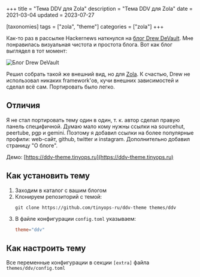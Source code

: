 +++
title = "Тема DDV для Zola"
description = "Тема DDV для Zola"
date = 2021-03-04
updated = 2023-07-27

[taxonomies]
tags = ["zola", "theme"]
categories = ["zola"]
+++

Как-то раз в рассылке Hackernews наткнулся на [блог Drew DeVault](https://drewdevault.com/).
Мне понравилась визуальная чистота и простота блога. Вот как блог выглядел в тот момент:

![Блог Drew DeVault](/images/zola/ddv-drew-devault-blog.png "Блог Drew DeVault")

Решил собрать такой же внешний вид, но для [Zola](/zola-intro/). К счастью, Drew не использовал никаких framework'ов,
кучи внешних зависимостей и сделал всё сам. Портировать было легко.

## Отличия

Я не стал портировать тему один в один, т. к. автор сделал правую панель специфичной. 
Думаю мало кому нужны ссылки на sourcehut, peertube, pgp и gemini. Поэтому я добавил ссылки на более популярные профили:
web-сайт, github, twitter и instagram. Дополнительно добавил страницу "О блоге".

Демо: [https://ddv-theme.tinyops.ru](https://ddv-theme.tinyops.ru)

## Как установить тему

1. Заходим в каталог с вашим блогом
2. Клонируем репозиторий с темой:
   ```shell
   git clone https://github.com/tinyops-ru/ddv-theme themes/ddv
   ```
3. В файле конфигурации `config.toml` указываем:
   ```toml
   theme="ddv"
   ```

## Как настроить тему

Все переменные конфигурации в секции `[extra]` файла `themes/ddv/config.toml`
